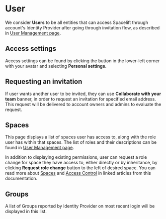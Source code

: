 # User

We consider **Users** to be all entities that can access Spacelift through account's Identity Provider after going through invitation flow, as described in [User Management page](README.md).

## Access settings

Access settings can be found by clicking the button in the lower-left corner with your avatar and selecting **Personal settings**.

## Requesting an invitation

If user wants another user to be invited, they can use **Collaborate with your team** banner, in order to request an invitation for specified email address. This request will be delivered to account owners and admins to evaluate the request.

## Spaces

This page displays a list of spaces user has access to, along with the role user has within that spaces. The list of roles and their descriptions can be found in [User Management page](README.md).

In addition to displaying existing permissions, user can request a role change for space they have access to, either directly or by inheritance, by clicking **Request role change** button to the left of desired space. You can read more about [Spaces](../spaces/README.md) and [Access Control](../spaces/access-control.md) in linked articles from this documentation.

## Groups

A list of Groups reported by Identity Provider on most recent login will be displayed in this list.
